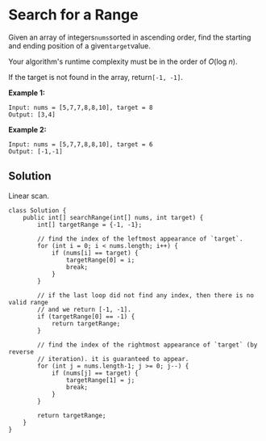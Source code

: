 # Search for a Range

Given an array of integers`nums`sorted in ascending order, find the starting and ending position of a given`target`value.

Your algorithm's runtime complexity must be in the order of _O_\(log _n_\).

If the target is not found in the array, return`[-1, -1]`.

**Example 1:**

```
Input: nums = [5,7,7,8,8,10], target = 8
Output: [3,4]
```

**Example 2:**

```
Input: nums = [5,7,7,8,8,10], target = 6
Output: [-1,-1]
```

## Solution

Linear scan.

    class Solution {
        public int[] searchRange(int[] nums, int target) {
            int[] targetRange = {-1, -1};

            // find the index of the leftmost appearance of `target`.
            for (int i = 0; i < nums.length; i++) {
                if (nums[i] == target) {
                    targetRange[0] = i;
                    break;
                }
            }

            // if the last loop did not find any index, then there is no valid range
            // and we return [-1, -1].
            if (targetRange[0] == -1) {
                return targetRange;
            }

            // find the index of the rightmost appearance of `target` (by reverse
            // iteration). it is guaranteed to appear.
            for (int j = nums.length-1; j >= 0; j--) {
                if (nums[j] == target) {
                    targetRange[1] = j;
                    break;
                }
            }

            return targetRange;
        }
    }



